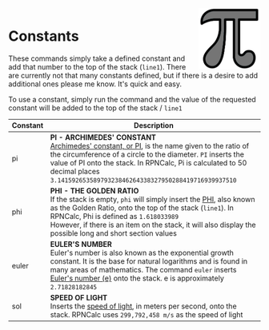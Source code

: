 <img alt="Page Icon" align="right" width="125" src="../Images/Constants.png">

# Constants

These commands simply take a defined constant and add that number to the top of the stack (`line1`).  There are currently not that many constants defined, but if there is a desire to add additional ones please me know.  It's quick and easy.

To use a constant, simply run the command and the value of the requested constant will be added to the top of the stack / `line1`

|Constant| Description                                                                                                                                                                                 |
|--------|---------------------------------------------------------------------------------------------------------------------------------------------------------------------------------------------|
|pi| **PI - ARCHIMEDES' CONSTANT**<br>[Archimedes' constant, or PI](https://en.wikipedia.org/wiki/Pi), is the name given to the ratio of the circumference of a circle to the diameter. `PI` inserts the value of PI onto the stack.  In RPNCalc, Pi is calculated to 50 decimal places `3.14159265358979323846264338327950288419716939937510` |
|phi| **PHI - THE GOLDEN RATIO**<br>If the stack is empty, `phi` will simply insert the [PHI](https://en.wikipedia.org/wiki/Golden_ratio), also known as the Golden Ratio, onto the top of the stack (`line1`). In RPNCalc, Phi is defined as `1.618033989`<br>However, if there is an item on the stack, it will also display the possible long and short section values |
|euler| **EULER'S NUMBER**<br>Euler's number is also known as the exponential growth constant. It is the base for natural logarithms and is found in many areas of mathematics. The command `euler` inserts [Euler's number (e)](https://en.wikipedia.org/wiki/E_(mathematical_constant)) onto the stack.  e is approximately `2.71828182845` |
|sol| **SPEED OF LIGHT**<br>Inserts the [speed of light](https://en.wikipedia.org/wiki/Speed_of_light), in meters per second, onto the stack. RPNCalc uses `299,792,458 m/s` as the speed of light|
